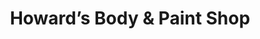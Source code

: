 ---
title: "Howard’s Body & Paint Shop"
url: /athens/howards-body-und-paint-shop/
shop: Autowerkstatt
---